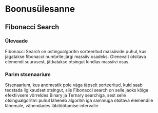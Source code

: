 # Boonusülesanne

## Fibonacci Search

### Ülevaade

Fibonacci Search on ostingualgoritm sorteeritud massiivide puhul, kus jagatakse fibonacci numbrite järgi massiiv osadeks. Olenevalt otsitava elemendi suurusest, jätkatakse otsingut kindlas massiivi osas. 

### Parim stsenaarium 

Stsenaarium, kus andmestik pole väga täpselt sorteeritud, kuid saab teostada ligikaudset otsingut, siis Fibonacci search on selle jaoks kõige efektiivsem võrreldes Binary ja Ternary searchiga, sest selle otsingualgoritmi puhul läheneb algoritm iga sammuga otsitava elemendile lähemale, vähendades läbitöötamise intervalle.
